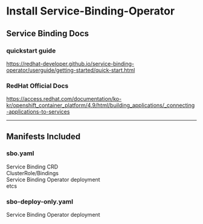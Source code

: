 # Install Service-Binding-Operator

## Service Binding Docs
### quickstart guide

https://redhat-developer.github.io/service-binding-operator/userguide/getting-started/quick-start.html

### RedHat Official Docs

https://access.redhat.com/documentation/ko-kr/openshift_container_platform/4.9/html/building_applications/_connecting-applications-to-services

* * *

## Manifests Included

### sbo.yaml

Service Binding CRD  
ClusterRole/Bindings  
Service Binding Operator deployment  
etcs

### sbo-deploy-only.yaml

Service Binding Operator deployment
